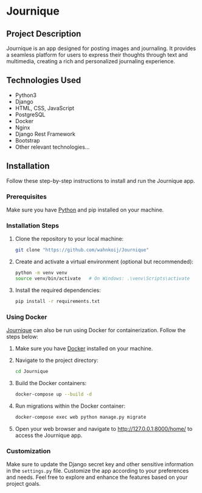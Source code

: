 # Journique

## Project Description

Journique is an app designed for posting images and journaling. It provides a seamless platform for users to express their thoughts through text and multimedia, creating a rich and personalized journaling experience.

## Technologies Used

- Python3
- Django 
- HTML, CSS, JavaScript
- PostgreSQL
- Docker
- Nginx
- Django Rest Framework
- Bootstrap 
- Other relevant technologies...

## Installation

Follow these step-by-step instructions to install and run the Journique app.

### Prerequisites

Make sure you have [Python](https://www.python.org/downloads/) and pip installed on your machine.

### Installation Steps

1. Clone the repository to your local machine:

   ```bash
   git clone "https://github.com/wahnkoij/Journique" 
   ```

2. Create and activate a virtual environment (optional but recommended):

    ```bash 
    python -m venv venv
    source venv/bin/activate   # On Windows: .\venv\Scripts\activate
    ```
   
3. Install the required dependencies:

    ```bash
    pip install -r requirements.txt
    ```

### Using Docker

[Journique](https://github.com/wahnkoij/Journique) can also be run using Docker for containerization. Follow the steps below:

1. Make sure you have [Docker](https://docs.docker.com/engine/install/) installed on your machine.

2. Navigate to the project directory:

    ```bash
    cd Journique
    ```

3. Build the Docker containers:

    ```bash
    docker-compose up --build -d
    ```

4. Run migrations within the Docker container:

    ```bash
    docker-compose exec web python manage.py migrate
    ```

5. Open your web browser and navigate to http://127.0.0.1:8000/home/ to access the Journique app.

### Customization

Make sure to update the Django secret key and other sensitive information in the `settings.py` file. Customize the app according to your preferences and needs. Feel free to explore and enhance the features based on your project goals.
